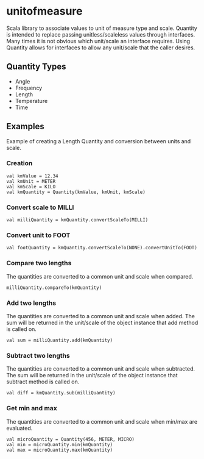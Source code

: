 unitofmeasure
=============

Scala library to associate values to unit of measure type and scale. Quantity is intended
to replace passing unitless/scaleless values through interfaces. Many times it is
not obvious which unit/scale an interface requires. Using Quantity allows for
interfaces to allow any unit/scale that the caller desires.

Quantity Types
--------------
* Angle
* Frequency
* Length
* Temperature
* Time

Examples
---------------

Example of creating a Length Quantity and conversion between units and scale.

### Creation

    val kmValue = 12.34
    val kmUnit = METER
    val kmScale = KILO
    val kmQuantity = Quantity(kmValue, kmUnit, kmScale)

### Convert scale to MILLI

    val milliQuantity = kmQuantity.convertScaleTo(MILLI)

### Convert unit to FOOT

    val footQuantity = kmQuantity.convertScaleTo(NONE).convertUnitTo(FOOT)

### Compare two lengths

The quantities are converted to a common unit and scale when compared.

    milliQuantity.compareTo(kmQuantity)

### Add two lengths

The quantities are converted to a common unit and scale when added. The sum will
be returned in the unit/scale of the object instance that add method is called on.

    val sum = milliQuantity.add(kmQuantity)

### Subtract two lengths

The quantities are converted to a common unit and scale when subtracted. The sum will
be returned in the unit/scale of the object instance that subtract method is called on.

    val diff = kmQuantity.sub(milliQuantity)

### Get min and max

The quantities are converted to a common unit and scale when min/max are evaluated.

    val microQuantity = Quantity(456, METER, MICRO)
    val min = microQuantity.min(kmQuantity)
    val max = microQuantity.max(kmQuantity)

